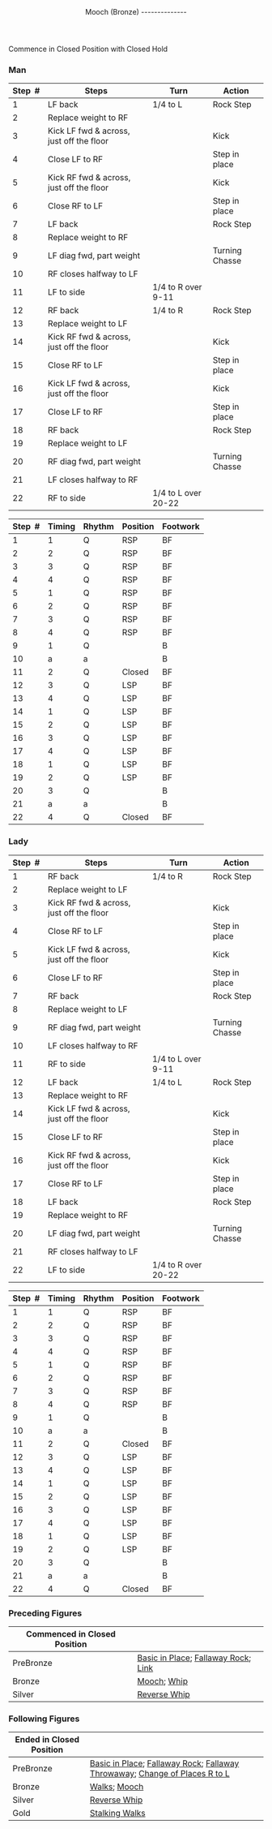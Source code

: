 <header>Mooch (Bronze)
--------------

 </header>Commence in Closed Position with Closed Hold

### Man

 | **Step<span style="color:white">\_</span>\#** | **Steps** | **Turn** | **Action** |
|---|---|---|---|
| 1 | LF back | 1/4 to L | Rock Step |
| 2 | Replace weight to RF |  |
| 3 | Kick LF fwd &amp; across, just off the floor |  | Kick |
| 4 | Close LF to RF |  | Step in place |
| 5 | Kick RF fwd &amp; across, just off the floor |  | Kick |
| 6 | Close RF to LF |  | Step in place |
| 7 | LF back |  | Rock Step |
| 8 | Replace weight to RF |  |
| 9 | LF diag fwd, part weight |  | Turning Chasse |
| 10 | RF closes halfway to LF |  |
| 11 | LF to side | 1/4 to R over 9-11 |
| 12 | RF back | 1/4 to R | Rock Step |
| 13 | Replace weight to LF |  |
| 14 | Kick RF fwd &amp; across, just off the floor |  | Kick |
| 15 | Close RF to LF |  | Step in place |
| 16 | Kick LF fwd &amp; across, just off the floor |  | Kick |
| 17 | Close LF to RF |  | Step in place |
| 18 | RF back |  | Rock Step |
| 19 | Replace weight to LF |  |
| 20 | RF diag fwd, part weight |  | Turning Chasse |
| 21 | LF closes halfway to RF |  |
| 22 | RF to side | 1/4 to L over 20-22 |

 | **Step<span style="color:white">\_</span>\#** | **Timing** | **Rhythm** | **Position** | **Footwork** |
|---|---|---|---|---|
| 1 | 1 | Q | RSP | BF |
| 2 | 2 | Q | RSP | BF |
| 3 | 3 | Q | RSP | BF |
| 4 | 4 | Q | RSP | BF |
| 5 | 1 | Q | RSP | BF |
| 6 | 2 | Q | RSP | BF |
| 7 | 3 | Q | RSP | BF |
| 8 | 4 | Q | RSP | BF |
| 9 | 1 | Q |  | B |
| 10 | a | a |  | B |
| 11 | 2 | Q | Closed | BF |
| 12 | 3 | Q | LSP | BF |
| 13 | 4 | Q | LSP | BF |
| 14 | 1 | Q | LSP | BF |
| 15 | 2 | Q | LSP | BF |
| 16 | 3 | Q | LSP | BF |
| 17 | 4 | Q | LSP | BF |
| 18 | 1 | Q | LSP | BF |
| 19 | 2 | Q | LSP | BF |
| 20 | 3 | Q |  | B |
| 21 | a | a |  | B |
| 22 | 4 | Q | Closed | BF |

### Lady

 | **Step<span style="color:white">\_</span>\#** | **Steps** | **Turn** | **Action** |
|---|---|---|---|
| 1 | RF back | 1/4 to R | Rock Step |
| 2 | Replace weight to LF |  |
| 3 | Kick RF fwd &amp; across, just off the floor |  | Kick |
| 4 | Close RF to LF |  | Step in place |
| 5 | Kick LF fwd &amp; across, just off the floor |  | Kick |
| 6 | Close LF to RF |  | Step in place |
| 7 | RF back |  | Rock Step |
| 8 | Replace weight to LF |  |
| 9 | RF diag fwd, part weight |  | Turning Chasse |
| 10 | LF closes halfway to RF |  |
| 11 | RF to side | 1/4 to L over 9-11 |
| 12 | LF back | 1/4 to L | Rock Step |
| 13 | Replace weight to RF |  |
| 14 | Kick LF fwd &amp; across, just off the floor |  | Kick |
| 15 | Close LF to RF |  | Step in place |
| 16 | Kick RF fwd &amp; across, just off the floor |  | Kick |
| 17 | Close RF to LF |  | Step in place |
| 18 | LF back |  | Rock Step |
| 19 | Replace weight to RF |  |
| 20 | LF diag fwd, part weight |  | Turning Chasse |
| 21 | RF closes halfway to LF |  |
| 22 | LF to side | 1/4 to R over 20-22 |

 | **Step<span style="color:white">\_</span>\#** | **Timing** | **Rhythm** | **Position** | **Footwork** |
|---|---|---|---|---|
| 1 | 1 | Q | RSP | BF |
| 2 | 2 | Q | RSP | BF |
| 3 | 3 | Q | RSP | BF |
| 4 | 4 | Q | RSP | BF |
| 5 | 1 | Q | RSP | BF |
| 6 | 2 | Q | RSP | BF |
| 7 | 3 | Q | RSP | BF |
| 8 | 4 | Q | RSP | BF |
| 9 | 1 | Q |  | B |
| 10 | a | a |  | B |
| 11 | 2 | Q | Closed | BF |
| 12 | 3 | Q | LSP | BF |
| 13 | 4 | Q | LSP | BF |
| 14 | 1 | Q | LSP | BF |
| 15 | 2 | Q | LSP | BF |
| 16 | 3 | Q | LSP | BF |
| 17 | 4 | Q | LSP | BF |
| 18 | 1 | Q | LSP | BF |
| 19 | 2 | Q | LSP | BF |
| 20 | 3 | Q |  | B |
| 21 | a | a |  | B |
| 22 | 4 | Q | Closed | BF |

### Preceding Figures

 | **Commenced in Closed Position** |  |
|---|---|
| PreBronze | [Basic in Place](overturned_fallaway_throwaway.md); [Fallaway Rock](fallaway_rock.md); [Link](link.md) |
| Bronze | [Mooch](mooch.md); [Whip](whip.md) |
| Silver | [Reverse Whip](reverse_whip.md) |

### Following Figures

 | **Ended in Closed Position** |  |
|---|---|
| PreBronze | [Basic in Place](basic.md); [Fallaway Rock](fallaway_rock.md); [Fallaway Throwaway](fallaway_throwaway.md); [Change of Places R to L](change_RL.md) |
| Bronze | [Walks](walks.md); [Mooch](mooch.md) |
| Silver | [Reverse Whip](reverse_whip.md) |
| Gold | [Stalking Walks](stalking_walks.md) |